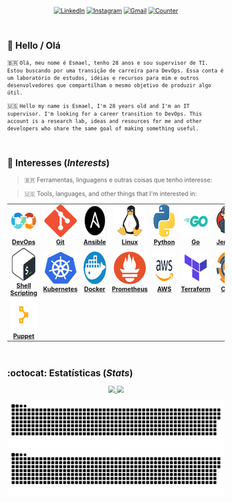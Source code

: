 <div align="center">

[![LinkedIn][linkedin-badge]][linkedin-url]
[![Instagram][instagram-badge]][linkedin-url]
[![Gmail][gmail-badge]][gmail-url]
[![Counter][counter-badge]][counter-url]
</div>

<br />

## :raising_hand: Hello / Olá
🇧🇷 `Olá, meu nome é Esmael, tenho 28 anos e sou supervisor de TI. Estou buscando por uma transição de carreira para DevOps. Essa conta é um laboratório de estudos, idéias e recursos para mim e outros desenvolvedores que compartilham o mesmo objetivo de produzir algo útil.`

🇺🇸 `Hello my name is Esmael, I'm 28 years old and I'm an IT supervisor. I'm looking for a career transition to DevOps. This account is a research lab, ideas and resources for me and other developers who share the same goal of making something useful.`

<br />

## :rocket: Interesses (*Interests*)
> 🇧🇷 Ferramentas, linguagens e outras coisas que tenho interesse:

> 🇺🇸 Tools, languages, and other things that I'm interested in:

<center>
<table>
  <tr>
    <td align="center"><a href="https://devops.com/"><img src="imagens/devops.png" height="75px;" alt="DevOps" /><br /><b>DevOps</b></a></td>
    <td align="center"><a href="https://git-scm.com/"><img src="imagens/git.png" height="75px;" alt="Git"/><br /><b>Git</b></a></td>
    <td align="center"><a href="https://www.ansible.com/"><img src="imagens/ansible.png" height="75px;" alt="Ansible"/><br /><b>Ansible</b></a></td>
    <td align="center"><a href="https://kernel.org/"><img src="imagens/linux.png" height="75px;" alt="Linux"/><br /><b>Linux</b></a></td>
    <td align="center"><a href="https://www.python.org/"><img src="imagens/python.png" height="75px;" alt="Python"/><br /><b>Python</b></a></td>
    <td align="center"><a href="https://go.dev/"><img src="imagens/go.png" height="75px;" alt="Go"/><br /><b>Go</b></a></td>
    <td align="center"><a href="https://www.jenkins.io/"><img src="imagens/jenkins.png" height="75px;" alt="Jenkins"/><br /><b>Jenkins</b></a></td>
  </tr>
  <tr>
    <td align="center"><a href="https://www.shellscript.sh/"><img src="imagens/bash.png" height="75px;" alt="Bash"/><br /><b>Shell Scripting</b></a></td>
    <td align="center"><a href="https://kubernetes.io/"><img src="imagens/kubernetes.png" width="75px;" height="75px;" alt="Kubernetes"/><br /><b>Kubernetes</b></a></td>
    <td align="center"><a href="https://www.docker.com/"><img src="imagens/docker.png" width="75px;" height="75px;" alt="Docker"/><br /><b>Docker</b></a></td>
    <td align="center"><a href="https://prometheus.io/"><img src="imagens/prometheus.png" width="75px;" height="75px;" alt="Prometheus"/><br /><b>Prometheus</b></a></td>
    <td align="center"><a href="https://aws.amazon.com/"><img src="imagens/aws.png" width="100px;" height="75px;" alt="AWS"/><br /><b>AWS</b></a></td>
    <td align="center"><a href="https://www.terraform.io/"><img src="imagens/terraform.png" height="75px;" alt="Terraform"/><br /><b>Terraform</b></a></td>
    <td align="center"><a href="https://www.chef.io/"><img src="imagens/chef.png" height="75px;" alt="Chef"/><br /><b>Chef</b></a></td>
  </tr>
  <tr>
    <td align="center"><a href="https://puppet.com/"><img src="imagens/puppet.png" height="75px;" alt="Puppet"/><br /><b>Puppet</b></a></td>
  </tr>
</table>
</center>

<br />

## :octocat: Estatísticas (*Stats*)

<div align="center">
  <a href="https://github.com/calimanfilho">
  <img height="150em" src="https://github-readme-stats.vercel.app/api?username=calimanfilho&show_icons=true&theme=dracula&include_all_commits=true&count_private=true"/>
  <img height="150em" src="https://github-readme-stats.vercel.app/api/top-langs/?username=calimanfilho&layout=compact&langs_count=7&theme=dracula"/>
</div>

<div align="center">

![Snake Animation](https://raw.githubusercontent.com/calimanfilho/calimanfilho/output/github-contribution-grid-snake.svg#gh-light-mode-only)
![Snake Animation](https://raw.githubusercontent.com/calimanfilho/calimanfilho/output/github-contribution-grid-snake-dark.svg#gh-dark-mode-only)

</div>

[linkedin-badge]: https://img.shields.io/badge/LinkedIn-282A36?style=for-the-badge&logo=linkedin&logoColor=white&link
[linkedin-url]: https://www.linkedin.com/in/calimanfilho/
[instagram-badge]: https://img.shields.io/badge/Instagram-282A36?style=for-the-badge&logo=instagram&logoColor=white
[instagram-url]: https://www.instagram.com/calimanfilho/
[gmail-badge]: https://img.shields.io/badge/Gmail-282A36?style=for-the-badge&logo=gmail&logoColor=white
[gmail-url]: mailto:calimanfilho@gmail.com
[medium-badge]: https://img.shields.io/badge/Medium-282A36?style=for-the-badge&logo=medium&logoColor=white
[medium-url]: https://medium.com/@calimanfilho
[counter-badge]: https://komarev.com/ghpvc/?username=calimanfilho&color=282A36&style=for-the-badge
[counter-url]: https://github.com/calimanfilho

<!--
*** As cores padrões de cada rede social são:
*** LinkedIn-0077B5
*** Instagram-E4405F
*** Gmail-D14836
*** Medium-12100E
*** https://www.markdownguide.org/basic-syntax/#reference-style-links
-->